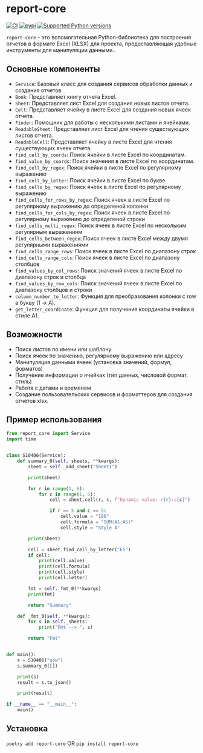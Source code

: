 # __report-core__
[![CI](https://github.com/stalexsm/report_core/actions/workflows/CI.yml/badge.svg?branch=main&event=push)](https://github.com/stalexsm/report_core/actions/workflows/CI.yml)
[![pypi](https://img.shields.io/pypi/v/report_core.svg)](https://pypi.python.org/pypi/report-core)
[![Supported Python versions](https://img.shields.io/pypi/pyversions/report-core.svg)](https://pypi.python.org/pypi/report-core/)

`report-core` - это вспомогательная Python-библиотека для построения отчетов в формате Excel (XLSX) для проекта, предоставляющая удобные инструменты для манипуляции данными..

## Основные компоненты

- `Service`: Базовый класс для создания сервисов обработки данных и создания отчетов.
- `Book`: Представляет книгу отчета Excel.
- `Sheet`: Представляет лист Excel для создания новых листов отчета.
- `Cell`: Представляет ячейку в листе Excel для создания новых ячеек отчета.
- `Finder`: Помощник для работы с несколькими листами и ячейками.
- `ReadableSheet`: Представляет лист Excel для чтения существующих листов отчета.
- `ReadableCell`: Представляет ячейку в листе Excel для чтения существующих ячеек отчета.
- `find_cell_by_coords`: Поиск ячейки в листе Excel по координатам.
- `find_value_by_coords`: Поиск значения в листе Excel по координатам.
- `find_cell_by_regex`: Поиск ячейки в листе Excel по регулярному выражению
- `find_cell_by_letter`: Поиск ячейки в листе Excel по букве
- `find_cells_by_regex`: Поиск ячеек в листе Excel по регулярному выражению
- `find_cells_for_rows_by_regex`: Поиск ячеек в листе Excel по регулярному выражению до определеной колонки
- `find_cells_for_cols_by_regex`: Поиск ячеек в листе Excel по регулярному выражению до определеной строки
- `find_cells_multi_regex`: Поиск ячеек в листе Excel по нескольким регулярным выражениям
- `find_cells_between_regex`: Поиск ячеек в листе Excel между двумя регулярными выражениями
- `find_cells_range_rows`: Поиск ячеек в листе Excel по диапазону строк
- `find_cells_range_cols`: Поиск ячеек в листе Excel по диапазону столбцов
- `find_values_by_col_rows`: Поиск значений ячеек в листе Excel по диапазону строк и столбца
- `find_values_by_row_cols`: Поиск значений ячеек в листе Excel по диапазону столбцов и строки
- `column_number_to_letter`: Функция для преобразования колонки с row в букву (1 -> A).
- `get_letter_coordinate`: Функция для получения координаты ячейки в стиле A1.

## Возможности

- Поиск листов по имени или шаблону
- Поиск ячеек по значению, регулярному выражению или адресу
- Манипуляция данными ячеек (установка значений, формул, форматов)
- Получение информации о ячейках (тип данных, числовой формат, стиль)
- Работа с датами и временем
- Создание пользовательских сервисов и форматтеров для создания отчетов xlsx.

## Пример использования

```python
from report_core import Service
import time


class S10406(Service):
    def summary_0(self, sheets, **kwargs):
        sheet = self._add_sheet("Sheet1")

        print(sheet)

        for r in range(1, 6):
            for c in range(1, 6):
                cell = sheet.cell(r, c, f"Dynamic value: r{r}:c{c}")

                if r == 5 and c == 5:
                    cell.value = "100"
                    cell.formula = "SUM(A1:A5)"
                    cell.style = "Style A"

        print(sheet)

        cell = sheet.find_cell_by_letter("E5")
        if cell:
            print(cell.value)
            print(cell.formula)
            print(cell.style)
            print(cell.letter)

        fmt = self._fmt_0(**kwargs)
        print(fmt)

        return "Summary"

    def _fmt_0(self, **kwargs):
        for s in self._sheets:
            print("Fmt --> ", s)

        return "Fmt"


def main():
    s = S10406("uow")
    s.summary_0([])

    print(s)
    result = s.to_json()

    print(result)

if __name__ == "__main__":
    main()
```

## Установка

```poetry add report-core``` OR
```pip install report-core```
